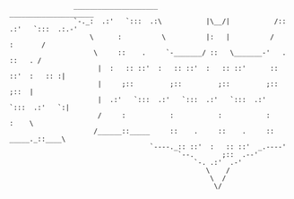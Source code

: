                     _____________________                              _____________________
                    `-._:  .:'   `:::  .:\           |\__/|           /::  .:'   `:::  .:.-'
                        \      :          \          |:   |          /         :       /    
                         \     ::    .     `-_______/ ::   \_______-'   .      ::   . /      
                          |  :   :: ::'  :   :: ::'  :   :: ::'      :: ::'  :   :: :|       
                          |     ;::         ;::         ;::         ;::         ;::  |       
                          |  .:'   `:::  .:'   `:::  .:'   `:::  .:'   `:::  .:'   `:|       
                          /     :           :           :           :           :    \       
                         /______::_____     ::    .     ::    .     ::   _____._::____\      
                                       `----._:: ::'  :   :: ::'  _.----'                    
                                              `--.       ;::  .--'                           
                                                  `-. .:'  .-'                               
                                                     \    /                            
                                                      \  /                                   
                                                       \/ 
                                                                          
